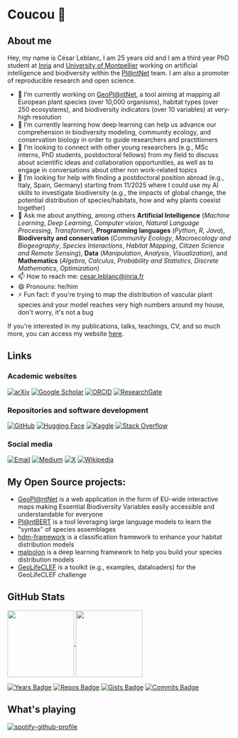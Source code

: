 # Coucou 👋

## About me

Hey, my name is César Leblanc, I am 25 years old and I am a third year PhD student at [Inria](https://inria.fr) and [University of Montpellier](https://www.umontpellier.fr/) working on artificial intelligence and biodiversity within the [Pl@ntNet](https://plantnet.org/) team. I am also a promoter of reproducible research and open science.

- 🔭 I’m currently working on [GeoPl@ntNet](https://maps.plantnet.org/viewer/), a tool aiming at mapping all European plant species (over 10,000 organisms), habitat types (over 250 ecosystems), and biodiversity indicators (over 10 variables) at very-high resolution
- 🌱 I’m currently learning how deep learning can help us advance our comprehension in biodiversity modeling, community ecology, and conservation biology in order to guide researchers and practitioners
- 👯 I’m looking to connect with other young researchers (e.g., MSc interns, PhD students, postdoctoral fellows) from my field to discuss about scientific ideas and collaboration opportunities, as well as to engage in conversations about other non work-related topics
- 🤔 I’m looking for help with finding a postdoctoral position abroad (e.g., Italy, Spain, Germany) starting from 11/2025 where I could use my AI skills to investigate biodiversity (e.g., the impacts of global change, the potential distribution of species/habitats, how and why plants coexist together)
- 💬 Ask me about anything, among others **Artificial Intelligence** (*Machine Learning*, *Deep Learning*, *Computer vision*, *Natural Language Processing*, *Transformer*), **Programming languages** (*Python*, *R*, *Java*), **Biodiversity and conservation** (*Community Ecology*, *Macroecology and Biogeography*, *Species Interactions*, *Habitat Mapping*, *Citizen Science and Remote Sensing*), **Data** (*Manipulation*, *Analysis*, *Visualization*), and **Mathematics** (*Algebra*, *Calculus*, *Probability and Statistics*, *Discrete Mathematics*, *Optimization*) 
- 📫 How to reach me: cesar.leblanc@inria.fr
- 😄 Pronouns: he/him
- ⚡ Fun fact: if you're trying to map the distribution of vascular plant species and your model reaches very high numbers around my house, don't worry, it's not a bug

If you're interested in my publications, talks, teachings, CV, and so much more, you can access my website [here](https://cesar-leblanc.github.io/).

## Links

### Academic websites

[![arXiv](https://img.shields.io/badge/arXiv-César_Leblanc-blue)](https://arxiv.org/search/?query=C%C3%A9sar+Leblanc&searchtype=author&abstracts=show&order=-announced_date_first&size=50)
[![Google Scholar](https://img.shields.io/badge/Google_Scholar-César_Leblanc-green)](https://scholar.google.com/citations?user=rJFLqvQAAAAJ)
[![ORCID](https://img.shields.io/badge/ORCID-César_Leblanc-red)](https://orcid.org/0000-0002-5682-8179)
[![ResearchGate](https://img.shields.io/badge/ResearchGate-César_Leblanc-cyan)](https://www.researchgate.net/profile/Cesar-Leblanc)

### Repositories and software development 

[![GitHub](https://img.shields.io/badge/GitHub-cesar_leblanc-blue)](https://github.com/cesar-leblanc/)
[![Hugging Face](https://img.shields.io/badge/Hugging_Face-CesarLeblanc-green)](https://huggingface.co/CesarLeblanc)
[![Kaggle](https://img.shields.io/badge/Kaggle-leblanccesar-red)](https://www.kaggle.com/leblanccesar)
[![Stack Overflow](https://img.shields.io/badge/Stack_Overflow-césar-cyan)](https://stackoverflow.com/users/19683739/c%c3%a9sar)

### Social media

[![Email](https://img.shields.io/badge/Email-cesar.leblanc@inria.fr-blue)](mailto:cesar.leblanc@inria.fr)
[![Medium](https://img.shields.io/badge/Medium-cesar_leblanc-green)](https://medium.com/@cesar.leblanc)
[![X](https://img.shields.io/badge/X-leblanc_ce27830-red)](https://x.com/leblanc_ce27830)
[![Wikipedia](https://img.shields.io/badge/Wikipedia-CesarLeblanc-cyan)](https://en.wikipedia.org/wiki/Special:Contributions/CesarLeblanc)

## My Open Source projects: 

- [GeoPl@ntNet](https://maps.plantnet.org/viewer/) is a web application in the form of EU-wide interactive maps making Essential Biodiversity Variables easily accessible and understandable for everyone
- [Pl@ntBERT](https://github.com/cesar-leblanc/plantbert) is a tool leveraging large language models to learn the "syntax" of species assemblages
- [hdm-framework](https://github.com/cesar-leblanc/hdm-framework) is a classification framework to enhance your habitat distribution models
- [malpolon](https://github.com/plantnet/malpolon) is a deep learning framework to help you build your species distribution models
- [GeoLifeCLEF](https://github.com/plantnet/GeoLifeCLEF) is a toolkit (e.g., examples, dataloaders) for the GeoLifeCLEF challenge  

## GitHub Stats

<a href="https://github.com/cesar-leblanc">
  <img height=150 align="center" src="https://github-readme-stats.vercel.app/api?username=cesar-leblanc&show_icons=true" />
</a>
<a href="https://github.com/cesar-leblanc">
  <img height=150 align="center" src="https://github-readme-stats.vercel.app/api/top-langs/?username=cesar-leblanc&card_width=320" />
</a>

<br>

[![Years Badge](https://badges.pufler.dev/years/cesar-leblanc?style=flat&color=blue)](https://github.com/cesar-leblanc)
[![Repos Badge](https://badges.pufler.dev/repos/cesar-leblanc?style=flat&color=green)](https://github.com/cesar-leblanc)
[![Gists Badge](https://badges.pufler.dev/gists/cesar-leblanc?style=flate&color=red)](https://github.com/cesar-leblanc)
[![Commits Badge](https://badges.pufler.dev/commits/all/cesar-leblanc?style=flat&color=cyan)](https://github.com/cesar-leblanc)

## What's playing

[![spotify-github-profile](https://spotify-github-profile.kittinanx.com/api/view?uid=31xtvbnhpupe6lsk6j55bd2wcu7q&cover_image=true&theme=novatorem&show_offline=false&background_color=121212&interchange=false&bar_color=53b14f&bar_color_cover=false)](https://spotify-github-profile.kittinanx.com/api/view?uid=31xtvbnhpupe6lsk6j55bd2wcu7q&redirect=true)
